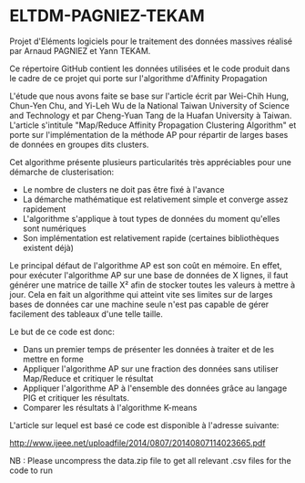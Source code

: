 # ELTDM-PAGNIEZ-TEKAM
Projet d'Eléments logiciels pour le traitement des données massives réalisé par Arnaud PAGNIEZ et Yann TEKAM.

Ce répertoire GitHub contient les données utilisées et le code produit dans le cadre de ce projet qui porte sur l'algorithme d'Affinity Propagation

L'étude que nous avons faite se base sur l'article écrit par Wei-Chih Hung, Chun-Yen Chu, and Yi-Leh Wu de la National Taiwan University of Science and Technology et par Cheng-Yuan Tang de la Huafan University à Taiwan. L'article s'intitule "Map/Reduce Affinity Propagation Clustering Algorithm" et porte sur l'implémentation de la méthode AP pour répartir de larges bases de données en groupes dits clusters. 

Cet algorithme présente plusieurs particularités très appréciables pour une démarche de clusterisation: 

- Le nombre de clusters ne doit pas être fixé à l'avance 
- La démarche mathématique est relativement simple et converge assez rapidement
- L'algorithme s'applique à tout types de données du moment qu'elles sont numériques
- Son implémentation est relativement rapide (certaines bibliothèques existent déjà)

Le principal défaut de l'algorithme AP est son coût en mémoire. En effet, pour exécuter l'algorithme AP sur une base de données de X lignes, il faut générer une matrice de taille X² afin de stocker toutes les valeurs à mettre à jour. Cela en fait un algorithme qui atteint vite ses limites sur de larges bases de données car une machine seule n'est pas capable de gérer facilement des tableaux d'une telle taille. 

Le but de ce code est donc: 

- Dans un premier temps de présenter les données à traiter et de les mettre en forme
- Appliquer l'algorithme AP sur une fraction des données sans utiliser Map/Reduce et critiquer le résultat
- Appliquer l'algorithme AP à l'ensemble des données grâce au langage PIG et critiquer les résultats.
- Comparer les résultats à l'algorithme K-means

L'article sur lequel est basé ce code est disponible à l'adresse suivante:

http://www.ijeee.net/uploadfile/2014/0807/20140807114023665.pdf

NB : Please uncompress the data.zip file to get all relevant .csv files for the code to run
